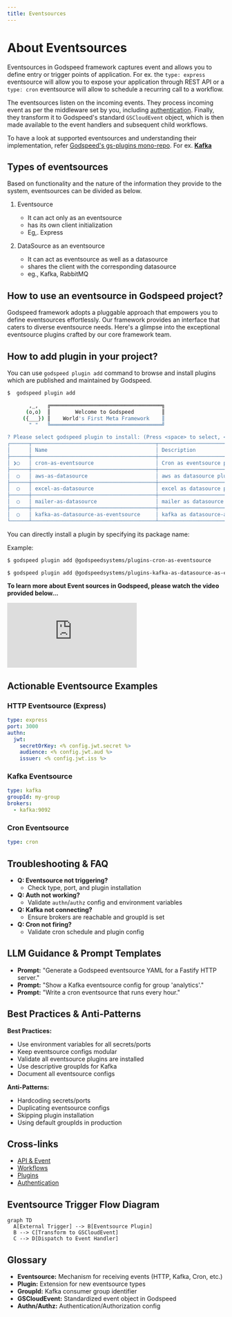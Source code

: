 ```yaml
---
title: Eventsources
---
```


# About Eventsources

Eventsources in Godspeed framework captures event and allows you to define entry or trigger points of application. For ex. the `type: express` eventsource will allow you to expose your application through REST API or a `type: cron` eventsource will allow to schedule a recurring call to a workflow.

The eventsources listen on the incoming events. They process incoming event as per the middleware set by you, including [authentication](../authentication/overview.md). Finally, they transform it to Godspeed's standard `GSCloudEvent` object, which is then made available to the event handlers and subsequent child workflows.

To have a look at supported eventsources and understanding their implementation, refer [Godspeed's gs-plugins mono-repo](https://github.com/godspeedsystems/gs-plugins). For ex. **[Kafka](https://github.com/godspeedsystems/gs-plugins/tree/main/plugins/kafka-as-datasource-as-eventsource#godspeed-plugin-kafka-as-datasource-as-eventsource)**

## Types of eventsources

Based on functionality and the nature of the information they provide to the system, eventsources can be divided as below.

1. Eventsource


    - It can act only as an eventsource
    - has its own client initialization
    - Eg,. Express

2. DataSource as an eventsource


    - It can act as eventsource as well as a datasource
    - shares the client with the corresponding datasource
    - eg., Kafka, RabbitMQ

## How to use an eventsource in Godspeed project?

Godspeed framework adopts a pluggable approach that empowers you to define eventsources effortlessly. Our framework provides an interface that caters to diverse eventsource needs. Here's a glimpse into the exceptional eventsource plugins crafted by our core framework team.

## How to add plugin in your project?

You can use `godspeed plugin add` command to browse and install plugins which are published and maintained by Godspeed.

```bash
$  godspeed plugin add
```

```bash
       ,_,   ╔════════════════════════════════════╗
      (o,o)  ║        Welcome to Godspeed         ║
     ({___}) ║    World's First Meta Framework    ║
       " "   ╚════════════════════════════════════╝

? Please select godspeed plugin to install: (Press <space> to select, <Up and Down> to move rows)
┌──────┬────────────────────────────────────────┬────────────────────────────────────────────────────────────────────────────────┐
│      │ Name                                   │ Description                                                                    │
├──────┼────────────────────────────────────────┼────────────────────────────────────────────────────────────────────────────────┤
│ ❯◯   │ cron-as-eventsource                    │ Cron as eventsource plugin for Godspeed Framework                              │
├──────┼────────────────────────────────────────┼────────────────────────────────────────────────────────────────────────────────┤
│  ◯   │ aws-as-datasource                      │ aws as datasource plugin for Godspeed Framework                                │
├──────┼────────────────────────────────────────┼────────────────────────────────────────────────────────────────────────────────┤
│  ◯   │ excel-as-datasource                    │ excel as datasource plugin for Godspeed Framework                              │
├──────┼────────────────────────────────────────┼────────────────────────────────────────────────────────────────────────────────┤
│  ◯   │ mailer-as-datasource                   │ mailer as datasource plugin for Godspeed Framework                             │
├──────┼────────────────────────────────────────┼────────────────────────────────────────────────────────────────────────────────┤
│  ◯   │ kafka-as-datasource-as-eventsource     │ kafka as datasource-as-eventsource plugin for Godspeed Framework               │
└──────┴────────────────────────────────────────┴────────────────────────────────────────────────────────────────────────────────┘

```

You can directly install a plugin by specifying its package name:

Example:

```bash
$ godspeed plugin add @godspeedsystems/plugins-cron-as-eventsource
```

```bash
$ godspeed plugin add @godspeedsystems/plugins-kafka-as-datasource-as-eventsource
```

**To learn more about Event sources in Godspeed, please watch the video provided below…**

<!-- <div style={{ margin: '20px auto', textAlign: 'center' }}>
  <iframe width="560" height="315" src="https://www.youtube.com/embed/WaoWe1dekNk" frameBorder="0" allowFullScreen></iframe>
</div> -->

<div style={{ position: 'relative', paddingBottom: '56.25%', height: 0, overflow: 'hidden' }}>
<iframe style={{ position: 'absolute', top: 0, left: 0, width: '100%', height: '100%' }} src="https://www.youtube.com/embed/cp1qgIz1PNw?si=4Qngtu-WXoC-LQeY" frameborder="0" allowfullscreen></iframe>
</div>

## Actionable Eventsource Examples

### HTTP Eventsource (Express)

```yaml
type: express
port: 3000
authn:
  jwt:
    secretOrKey: <% config.jwt.secret %>
    audience: <% config.jwt.aud %>
    issuer: <% config.jwt.iss %>
```

### Kafka Eventsource

```yaml
type: kafka
groupId: my-group
brokers:
  - kafka:9092
```

### Cron Eventsource

```yaml
type: cron
```

## Troubleshooting & FAQ

- **Q: Eventsource not triggering?**
  - Check type, port, and plugin installation
- **Q: Auth not working?**
  - Validate `authn`/`authz` config and environment variables
- **Q: Kafka not connecting?**
  - Ensure brokers are reachable and groupId is set
- **Q: Cron not firing?**
  - Validate cron schedule and plugin config

## LLM Guidance & Prompt Templates

- **Prompt:** "Generate a Godspeed eventsource YAML for a Fastify HTTP server."
- **Prompt:** "Show a Kafka eventsource config for group 'analytics'."
- **Prompt:** "Write a cron eventsource that runs every hour."

## Best Practices & Anti-Patterns

**Best Practices:**

- Use environment variables for all secrets/ports
- Keep eventsource configs modular
- Validate all eventsource plugins are installed
- Use descriptive groupIds for Kafka
- Document all eventsource configs

**Anti-Patterns:**

- Hardcoding secrets/ports
- Duplicating eventsource configs
- Skipping plugin installation
- Using default groupIds in production

## Cross-links

- [API & Event](../API%20&%20Event.md)
- [Workflows](../workflows/overview.md)
- [Plugins](../plugins/sample-configs.md)
- [Authentication](../authentication/overview.md)

## Eventsource Trigger Flow Diagram

```mermaid
graph TD
  A[External Trigger] --> B[Eventsource Plugin]
  B --> C[Transform to GSCloudEvent]
  C --> D[Dispatch to Event Handler]
```

## Glossary

- **Eventsource:** Mechanism for receiving events (HTTP, Kafka, Cron, etc.)
- **Plugin:** Extension for new eventsource types
- **GroupId:** Kafka consumer group identifier
- **GSCloudEvent:** Standardized event object in Godspeed
- **Authn/Authz:** Authentication/Authorization config
